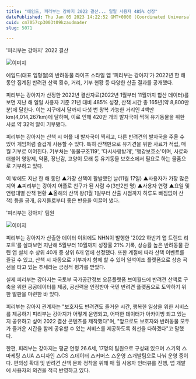 ```yaml
---
title: "에임드, 피리부는 강아지 2022 결산... 일일 사용자 485% 성장"
datePublished: Thu Jan 05 2023 14:22:52 GMT+0000 (Coordinated Universal Time)
cuid: cm7057cp3003t09kzaudma4er
slug: 5071

---
```



'피리부는 강아지' 2022 결산

![이미지](https://cdn.hashnode.com/res/hashnode/image/upload/v1739257824093/56c3120a-e380-4bd9-b80d-4cda2f9bd98b.png)

에임드(대표 임형철)의 반려동물 라이프 스타일 앱 '피리부는 강아지'가 2022년 한 해 동안 집계된 반려견 산책 횟수, 거리, 기부 현황 등 다양한 산출 결과를 공개했다.

피리부는 강아지가 산정한 2022년 결산자료(2022년 1월부터 11월까지 합산 데이터)를 보면 지난 해 일일 사용자 기준 21년 대비 485% 성장, 산책 시간 총 165년(약 8,800만 분)에 달한다. 이는 지구에서 달까지 다섯 번 왕복 가능한 거리인 4백만km(4,014,267km)에 달하며, 이로 인해 420만 개의 발자국이 찍혀 유기동물을 위한 사료 약 32억 알이 기부됐다.

피리부는 강아지는 산책 시 어플 내 발자국이 찍히고, 다른 반려견의 발자국을 주울 수 있어 게임처럼 즐겁게 사용할 수 있다. 특히 산책만으로 유기견을 위한 사료가 적립, 매월 기부로 이어진다. 기부처는 '동물구조119', '다시사랑받개', '행강보호소'이며, 사료와 더불어 영양제, 약품, 장난감, 고양이 모래 등 유기동물 보호소에서 필요로 하는 물품으로 기부하고 있다.

이 밖에도 지난 한 해 동안 ▲가장 산책이 활발했던 날(11월 17일) ▲사용자가 가장 많은 지역 ▲피리부는 강아지 어플로 친구가 된 사람 수(3만2천 명) ▲사용자 연령 ▲요일 및 연령대별 산책 현황 ▲올해의 산책 왕(1월 1일부터 산출 시점까지 하루도 빠짐없이 산책) 등을 공개, 유저들로부터 좋은 반응을 이끌어 냈다.

'피리부는 강아지' 팀원

![이미지](https://cdn.hashnode.com/res/hashnode/image/upload/v1739257826127/2bcc7cdb-6ef6-4374-8296-bc3872ec721f.jpeg)

피리부는 강아지가 산출한 데이터 이외에도 NHN이 발행한 '2022 하반기 앱 트렌드 리포트'를 살펴보면 지난해 5월부터 10월까지 성장률 21% 기록, 상승률 높은 반려동물 관련 앱 설치 수 상위 40개 중 상위 6개 앱에 선정됐다. 또한 계절에 따라 산책 이벤트를 즐길 수 있고, 산책 시 자동으로 기부까지 함께 할 수 있어 일석이조 플랫폼으로 상승 곡선을 타고 있는 추세라는 긍정적 평가를 받았다.

실제 피리부는 강아지는 국토부 국가공간정보 오픈플랫폼 브이월드에 반려견 산책로 구축을 위한 공공데이터를 제공, 공신력을 인정받아 국민 반려견 플랫폼으로 도약하기 위한 발판을 마련한 바 있다.

피리부는 강아지 관계자는 "보호자도 반려견도 즐거운 시간, 행복한 일상을 위한 서비스를 제공하기 피리부는 강아지가 어떻게 운영되고, 어떠한 데이터가 아카이빙 되고 있는지 공유하고 싶어 2022 결산 콘텐츠를 제작했다"며, "앞으로도 보호자와 반려동물 모두가 즐거운 시간을 함께 공유할 수 있는 서비스를 제공하도록 최선을 다하겠다"고 말했다.

한편, 피리부는 강아지는 평균 연령 26.6세, 17명의 팀원으로 구성돼 있으며 △기획 △마케팅 △UA △디자인 △CS △데이터 △커머스 △운영 △개발팀으로 나눠 운영 중이다. 편의성 확대 및 반려견 산책 문화 정착을 위해 매 월 사용자 인터뷰를 진행, 앱 개발에 사용자의 의견을 적극 반영하고 있다.
